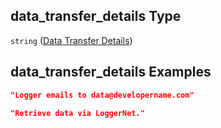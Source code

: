 ## data\_transfer\_details Type

`string` ([Data Transfer Details](iea43_wra_data_model-properties-measurement-location-measurement-location-properties-logger-configuration-logger-configuration-properties-data-transfer-details.md))

## data\_transfer\_details Examples

```json
"Logger emails to data@developername.com"
```

```json
"Retrieve data via LoggerNet."
```
